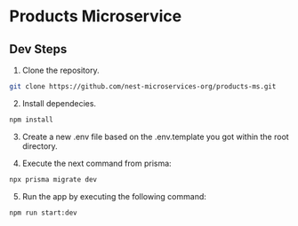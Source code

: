 # Products Microservice

## Dev Steps

1. Clone the repository.
```bash
git clone https://github.com/nest-microservices-org/products-ms.git
```
2. Install dependecies.
```bash
npm install
```
3. Create a new .env file based on the .env.template you got within the root directory.

4. Execute the next command from prisma:
```bash
npx prisma migrate dev
```
5. Run the app by executing the following command:
```bash
npm run start:dev
```

